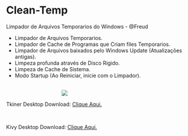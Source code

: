# Clean-Temp

Limpador de Arquivos Temporarios do Windows - @Freud
<ul>
  <li>Limpador de Arquivos Temporarios.</li>
  <li>Limpador de Cache de Programas que Criam files Temporarios.</li>
  <li>Limpador de Arquivos baixados pelo Windows Update (Atualizações antigas).</li>
  <li>Limpeza profunda através de Disco Rigido.</li>
  <li>Limpeza de Cache de Sistema.</li>
  <li>Modo Startup (Ao Reiniciar, inicie com o Limpador).</li>
</ul>
<br/>
<IMG style="margin-left: 150px" src="http://test.fcen.co.in/foto.png">

<p>Tkiner Desktop Download: <a href="" target="_blank">Clique Aqui.</a></p>
<br/>
<p>Kivy Desktop Download: <a href="" target="_blank">Clique Aqui.</a></p>
